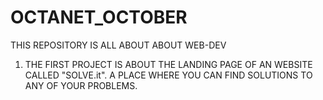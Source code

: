 # OCTANET_OCTOBER
THIS REPOSITORY IS ALL ABOUT ABOUT WEB-DEV
1. THE FIRST PROJECT IS ABOUT THE LANDING PAGE OF AN WEBSITE CALLED "SOLVE.it". A PLACE WHERE YOU CAN FIND SOLUTIONS TO ANY OF YOUR PROBLEMS.
